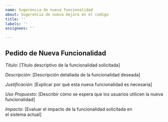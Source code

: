```yaml
---
name: Sugerencia de nueva funcionalidad
about: Sugerencia de nueva mejora en el codigo
title: ''
labels: ''
assignees: ''

---
```


## Pedido de Nueva Funcionalidad

*Título*: [Título descriptivo de la funcionalidad solicitada]

*Descripción*:
[Descripción detallada de la funcionalidad deseada]

*Justificación*:
[Explicar por qué esta nueva funcionalidad es necesaria]

*Uso Propuesto*:
[Describir cómo se espera que los usuarios utilicen la nueva funcionalidad]

*Impacto*:
[Evaluar el impacto de la funcionalidad solicitada en el sistema actual]
